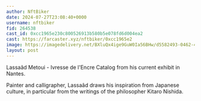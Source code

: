 ```yaml
---
author: NftBiker
date: 2024-07-27T23:08:40+0000
username: nftbiker
fid: 264538
cast_id: 0xcc1965e230c800526913b580b5e078fd6d004ea2
cast: https://farcaster.xyz/nftbiker/0xcc1965e2
image: https://imagedelivery.net/BXluQx4ige9GuW0Ia56BHw/d5582493-0462-48f5-0cfb-6096ef43f300/original
layout: post
---
```


Lassaâd Metoui - Ivresse de l'Encre
Catalog from his current exhibit in Nantes.

Painter and calligrapher, Lassaâd draws his inspiration from Japanese culture, in particular from the writings of the philosopher Kitaro Nishida.

<img src='https://imagedelivery.net/BXluQx4ige9GuW0Ia56BHw/d5582493-0462-48f5-0cfb-6096ef43f300/original' alt='' referrerpolicy='no-referrer'/>
<img src='https://imagedelivery.net/BXluQx4ige9GuW0Ia56BHw/d974c04d-1a8f-4cde-6840-6aa04f840800/original' alt='' referrerpolicy='no-referrer'/>
